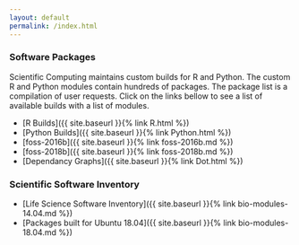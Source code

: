 ```yaml
---
layout: default
permalink: /index.html
---
```


### Software Packages
Scientific Computing maintains custom builds for R and Python. The
custom R and Python modules contain hundreds of packages. The package
list is a compilation of user requests.  Click on the links
bellow to see a list of available builds with a list of modules.

 - [R Builds]({{ site.baseurl }}{% link R.html %})
 - [Python Builds]({{ site.baseurl }}{% link Python.html %})
 - [foss-2016b]({{ site.baseurl }}{% link foss-2016b.md %})
 - [foss-2018b]({{ site.baseurl }}{% link foss-2018b.md %})
 - [Dependancy Graphs]({{ site.baseurl }}{% link Dot.html %})

### Scientific Software Inventory

 - [Life Science Software Inventory]({{ site.baseurl }}{% link bio-modules-14.04.md %})
 - [Packages built for Ubuntu 18.04]({{ site.baseurl }}{% link bio-modules-18.04.md %})
